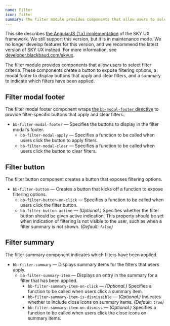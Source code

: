 ```yaml
---
name: Filter
icon: filter
summary: The filter module provides components that allow users to select filter criteria.
---
```


<bb-alert bb-alert-type="warning">This site describes <a href="https://angularjs.org/">the AngularJS (1.x) implementation</a> of the SKY UX framework. We still support this version, but it is in maintenance mode. We no longer develop features for this version, and we recommend the latest version of SKY UX instead. For more information, see <a href="https://developer.blackbaud.com/skyux">developer.blackbaud.com/skyux</a>.</bb-alert>


The filter module provides components that allow users to select filter criteria. These components create a button to expose filtering options, a modal footer to display buttons that apply and clear filters, and a summary to indicate which filters have been applied.

## Filter modal footer
The filter modal footer component wraps [the `bb-modal-footer` directive](../modal) to provide filter-specific buttons that apply and clear filters.
- `bb-filter-modal-footer` &mdash; Specifies the buttons to display in the filter modal's footer.
  - `bb-filter-modal-apply` &mdash; Specifies a function to be called when users click the button to apply filters.
  - `bb-filter-modal-clear` &mdash; Specifies a function to be called when users click the button to clear filters.

## Filter button
The filter button component creates a button that exposes filtering options.
- `bb-filter-button` &mdash; Creates a button that kicks off a function to expose filtering options.
  - `bb-filter-button-on-click` &mdash; Specifies a function to be called when users click the filter button.
  - `bb-filter-button-active` &mdash; *(Optional.)* Specifies whether the filter button should be given active indication. This property should be set when indication of filtering is not visible to the user, such as when a filter summary is not shown. *(Default: `false`)* 

## Filter summary
The filter summary component indicates which filters have been applied.
- `bb-filter-summary` &mdash; Displays summary items for the filters that users apply.
  - `bb-filter-summary-item` &mdash; Displays an entry in the summary for a  filter that has been applied.
    - `bb-filter-summary-item-on-click` &mdash; *(Optional.)* Specifies a function to be called when users click a summary item.
    - `bb-filter-summary-item-is-dismissible` &mdash; *(Optional.)* Indicates whether to include close icons on summary items. *(Default: `true`)*
    - `bb-filter-summary-item-on-dismiss` &mdash; *(Optional.)* Specifies a function to be called when users click the close icons on summary items.
